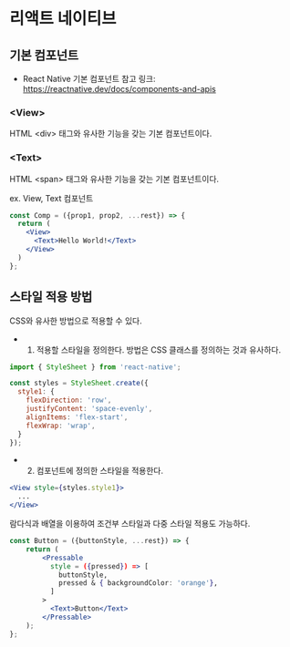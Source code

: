# 리액트 네이티브

## 기본 컴포넌트

+ React Native 기본 컴포넌트 참고 링크: https://reactnative.dev/docs/components-and-apis

### \<View>

HTML \<div> 태그와 유사한 기능을 갖는 기본 컴포넌트이다.

### \<Text>

HTML \<span> 태그와 유사한 기능을 갖는 기본 컴포넌트이다.

ex. View, Text 컴포넌트

```jsx
const Comp = ({prop1, prop2, ...rest}) => {
  return (
    <View>
      <Text>Hello World!</Text>   
    </View>
  )
};
```


## 스타일 적용 방법

CSS와 유사한 방법으로 적용할 수 있다.

+ 1. 적용할 스타일을 정의한다. 방법은 CSS 클래스를 정의하는 것과 유사하다.
```jsx
import { StyleSheet } from 'react-native';

const styles = StyleSheet.create({
  style1: {
    flexDirection: 'row',
    justifyContent: 'space-evenly',
    alignItems: 'flex-start',
    flexWrap: 'wrap',
  }
});
```

+ 2. 컴포넌트에 정의한 스타일을 적용한다.

```jsx
<View style={styles.style1}>
  ...
</View>
```

람다식과 배열을 이용하여 조건부 스타일과 다중 스타일 적용도 가능하다.

```jsx
const Button = ({buttonStyle, ...rest}) => {
    return (
        <Pressable
          style = ({pressed}) => [
            buttonStyle,
            pressed & { backgroundColor: 'orange'},
          ]
        >
          <Text>Button</Text>
        </Pressable>
    );
};
```



